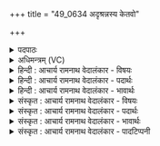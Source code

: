 +++
title = "49_0634 अदृश्रन्नस्य केतवो"

+++
<details><summary>पदपाठः</summary>

अ꣡दृ꣢꣯श्रन्। अ꣣स्य। केत꣡वः꣢। वि। र꣣श्म꣡यः꣢। ज꣡ना꣢꣯न्। अ꣡नु꣢꣯। भ्रा꣡ज꣢꣯न्तः। अ꣣ग्न꣡यः꣢। य꣣था। ६३४।
</details>

<details><summary>अधिमन्त्रम् (VC)</summary>

- सूर्यः
- प्रस्कण्वः काण्वः
- गायत्री
- षड्जः
- आरण्यं काण्डम्
</details>

<details><summary>हिन्दी : आचार्य रामनाथ वेदालंकार - विषयः</summary>

अगले मन्त्र में पुनः सूर्य और परमात्मा का वर्णन है।
</details>

<details><summary>हिन्दी : आचार्य रामनाथ वेदालंकार - पदार्थः</summary>

पदार्थान्वय -  (अस्य) इस सूर्य के अथवा सूर्य के समान भासमान परमात्मा के (केतवः) प्रज्ञापक (रश्मयः) किरणों वा प्रकाश (जनान् अनु) उत्पन्न पदार्थों को वा उपासक मनुष्यों को प्राप्त होकर (भ्राजमानाः) चमकती हुई (अग्नयः यथा) अग्नियों के समान (वि अदृश्रन्) दिखायी देते हैं ॥८॥ इस मन्त्र में श्लेष और उपमालङ्कार हैं उत्प्रेक्षा नहीं, क्योंकि काव्यसम्प्रदाय में यथा शब्द उत्प्रेक्षावाचक नहीं माना गया है ॥८॥
</details>

<details><summary>हिन्दी : आचार्य रामनाथ वेदालंकार - भावार्थः</summary>

भावार्थ -  सूर्य की किरणें जब स्वच्छ सोने, चाँदी, तांबे, पीतल, काँच आदि पर पड़ती हैं, तब उन पर चमकती हुई वे जलती हुई अग्नि के तुल्य प्रतीत होती हैं। उसी प्रकार मनोभूमि पर पड़ते हुए परमेश्वर के तेज को भी योगी लोग प्रज्वलित अग्नि के तुल्य अनुभव करते हैं ॥८॥
</details>

<details><summary>संस्कृत : आचार्य रामनाथ वेदालंकार - विषयः</summary>

पुनरपि सूर्यः परमात्मा च वर्ण्यते।
</details>

<details><summary>संस्कृत : आचार्य रामनाथ वेदालंकार - पदार्थः</summary>

पदार्थान्वय -  (अस्य) सूर्यस्य, तद्वद् भासमानस्य परमात्मनो वा (केतवः) प्रज्ञापकाः (रश्मयः) किरणाः प्रकाशाः वा (जनान् अनु) जातान् पदार्थान्, उपासकान् मनुष्यान् वा अनुप्राप्य (भ्राजन्तः) भ्राजमानाः (अग्नयः यथा) वह्नयः इव (वि अदृश्रन्) विलोक्यन्ते। दृश् धातोः कर्मणि लडर्थे लुङि ‘इरितो वा। अ० ३।१।५७’ इति अङ्, ‘बहुलं छन्दसि। अ० ७।१।८’ इति रुडागमः, ‘ऋदृशोऽङि गुणः। अ० ७।४।१६’ इति प्राप्तौ गुणाभावश्च ॥८॥२ अत्र श्लेषोपमालङ्कारौ, नतूत्प्रेक्षा काव्यसम्प्रदाये यथाशब्दस्योत्प्रेक्षावाचकत्वास्वीकरणात् ॥८॥
</details>

<details><summary>संस्कृत : आचार्य रामनाथ वेदालंकार - भावार्थः</summary>

भावार्थ -  सूर्यस्य किरणा यदा स्वच्छेषु सुवर्णरजतताम्रपित्तलकाचादिषु पतन्ति तदा तत्र भासमानास्ते प्रज्वलद्वह्निसदृशाः प्रतीयन्ते। तथैव मनोभूमौ पतत् परमेश्वरस्य तेजोऽपि योगिभिः प्रज्वलितो विभावसुरिवानुभूयते ॥८॥
</details>

<details><summary>संस्कृत : आचार्य रामनाथ वेदालंकार - पादटिप्पनी</summary>

टिप्पनी -   १. ऋ० १।५०।३, अथ० १३।२।१८ ऋषिः ब्रह्मा, देवता रोहित आदित्यः। अथ० २०।४७।१५। २. दयानन्दर्षिर्मन्त्रमिमम् ऋग्भाष्ये (ऋ० १।५०।३) “यथास्य सूर्यस्य भ्राजन्तोऽग्नयः केतवो रश्मयो जनाननुभ्राजन्तः सन्ति तथाहं स्वस्त्रियं स्वपुरुषञ्चैव गम्यत्वेन व्यदृशं नान्यथेति यावत्।” इति विषये व्याख्यातवान्।
</details>